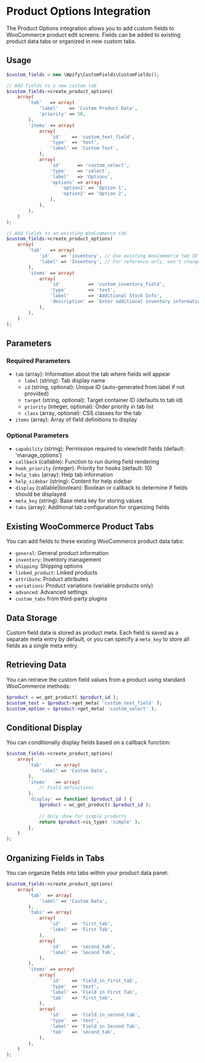 # Product Options Integration

The Product Options integration allows you to add custom fields to WooCommerce product edit screens. Fields can be added to existing product data tabs or organized in new custom tabs.

## Usage

```php
$custom_fields = new \Wpify\CustomFields\CustomFields();

// Add fields to a new custom tab
$custom_fields->create_product_options(
	array(
		'tab'   => array(
			'label'    => 'Custom Product Data',
			'priority' => 50,
		),
		'items' => array(
			array(
				'id'    => 'custom_text_field',
				'type'  => 'text',
				'label' => 'Custom Text',
			),
			array(
				'id'      => 'custom_select',
				'type'    => 'select',
				'label'   => 'Options',
				'options' => array(
					'option1' => 'Option 1',
					'option2' => 'Option 2',
				),
			),
		),
	)
);

// Add fields to an existing WooCommerce tab
$custom_fields->create_product_options(
	array(
		'tab'   => array(
			'id'    => 'inventory', // Use existing WooCommerce tab ID
			'label' => 'Inventory', // For reference only, won't change original tab name
		),
		'items' => array(
			array(
				'id'          => 'custom_inventory_field',
				'type'        => 'text',
				'label'       => 'Additional Stock Info',
				'description' => 'Enter additional inventory information',
			),
		),
	)
);
```

## Parameters

### Required Parameters

- `tab` (array): Information about the tab where fields will appear
  - `label` (string): Tab display name
  - `id` (string, optional): Unique ID (auto-generated from label if not provided)
  - `target` (string, optional): Target container ID (defaults to tab id)
  - `priority` (integer, optional): Order priority in tab list
  - `class` (array, optional): CSS classes for the tab
- `items` (array): Array of field definitions to display

### Optional Parameters

- `capability` (string): Permission required to view/edit fields (default: 'manage_options')
- `callback` (callable): Function to run during field rendering
- `hook_priority` (integer): Priority for hooks (default: 10)
- `help_tabs` (array): Help tab information
- `help_sidebar` (string): Content for help sidebar
- `display` (callable|boolean): Boolean or callback to determine if fields should be displayed
- `meta_key` (string): Base meta key for storing values
- `tabs` (array): Additional tab configuration for organizing fields

## Existing WooCommerce Product Tabs

You can add fields to these existing WooCommerce product data tabs:

- `general`: General product information
- `inventory`: Inventory management
- `shipping`: Shipping options
- `linked_product`: Linked products
- `attribute`: Product attributes
- `variations`: Product variations (variable products only)
- `advanced`: Advanced settings
- `custom_tabs` from third-party plugins

## Data Storage

Custom field data is stored as product meta. Each field is saved as a separate meta entry by default, or you can specify a `meta_key` to store all fields as a single meta entry.

## Retrieving Data

You can retrieve the custom field values from a product using standard WooCommerce methods:

```php
$product = wc_get_product( $product_id );
$custom_text = $product->get_meta( 'custom_text_field' );
$custom_option = $product->get_meta( 'custom_select' );
```

## Conditional Display

You can conditionally display fields based on a callback function:

```php
$custom_fields->create_product_options(
	array(
		'tab'     => array(
			'label' => 'Custom Data',
		),
		'items'   => array(
			// Field definitions
		),
		'display' => function( $product_id ) {
			$product = wc_get_product( $product_id );
			
			// Only show for simple products
			return $product->is_type( 'simple' );
		},
	)
);
```

## Organizing Fields in Tabs

You can organize fields into tabs within your product data panel:

```php
$custom_fields->create_product_options(
	array(
		'tab'  => array(
			'label' => 'Custom Data',
		),
		'tabs' => array(
			array(
				'id'    => 'first_tab',
				'label' => 'First Tab',
			),
			array(
				'id'    => 'second_tab',
				'label' => 'Second Tab',
			),
		),
		'items' => array(
			array(
				'id'    => 'field_in_first_tab',
				'type'  => 'text',
				'label' => 'Field in First Tab',
				'tab'   => 'first_tab',
			),
			array(
				'id'    => 'field_in_second_tab',
				'type'  => 'text',
				'label' => 'Field in Second Tab',
				'tab'   => 'second_tab',
			),
		),
	)
);
```